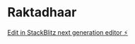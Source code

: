 # Raktadhaar

[Edit in StackBlitz next generation editor ⚡️](https://stackblitz.com/~/github.com/Disaster1527/Raktadhaar)